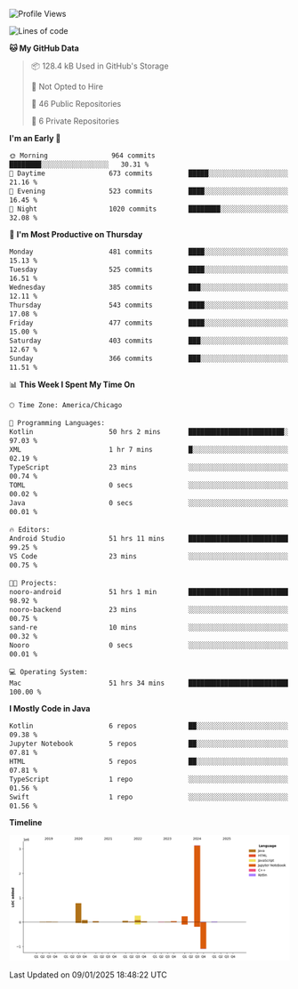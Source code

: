 <!--START_SECTION:waka-->
![Profile Views](http://img.shields.io/badge/Profile%20Views-36-blue)

![Lines of code](https://img.shields.io/badge/From%20Hello%20World%20I%27ve%20Written-4.8%20million%20lines%20of%20code-blue)

**🐱 My GitHub Data** 

> 📦 128.4 kB Used in GitHub's Storage 
 > 
> 🚫 Not Opted to Hire
 > 
> 📜 46 Public Repositories 
 > 
> 🔑 6 Private Repositories 
 > 
**I'm an Early 🐤** 

```text
🌞 Morning                964 commits         ████████░░░░░░░░░░░░░░░░░   30.31 % 
🌆 Daytime                673 commits         █████░░░░░░░░░░░░░░░░░░░░   21.16 % 
🌃 Evening                523 commits         ████░░░░░░░░░░░░░░░░░░░░░   16.45 % 
🌙 Night                  1020 commits        ████████░░░░░░░░░░░░░░░░░   32.08 % 
```
📅 **I'm Most Productive on Thursday** 

```text
Monday                   481 commits         ████░░░░░░░░░░░░░░░░░░░░░   15.13 % 
Tuesday                  525 commits         ████░░░░░░░░░░░░░░░░░░░░░   16.51 % 
Wednesday                385 commits         ███░░░░░░░░░░░░░░░░░░░░░░   12.11 % 
Thursday                 543 commits         ████░░░░░░░░░░░░░░░░░░░░░   17.08 % 
Friday                   477 commits         ████░░░░░░░░░░░░░░░░░░░░░   15.00 % 
Saturday                 403 commits         ███░░░░░░░░░░░░░░░░░░░░░░   12.67 % 
Sunday                   366 commits         ███░░░░░░░░░░░░░░░░░░░░░░   11.51 % 
```


📊 **This Week I Spent My Time On** 

```text
🕑︎ Time Zone: America/Chicago

💬 Programming Languages: 
Kotlin                   50 hrs 2 mins       ████████████████████████░   97.03 % 
XML                      1 hr 7 mins         █░░░░░░░░░░░░░░░░░░░░░░░░   02.19 % 
TypeScript               23 mins             ░░░░░░░░░░░░░░░░░░░░░░░░░   00.74 % 
TOML                     0 secs              ░░░░░░░░░░░░░░░░░░░░░░░░░   00.02 % 
Java                     0 secs              ░░░░░░░░░░░░░░░░░░░░░░░░░   00.01 % 

🔥 Editors: 
Android Studio           51 hrs 11 mins      █████████████████████████   99.25 % 
VS Code                  23 mins             ░░░░░░░░░░░░░░░░░░░░░░░░░   00.75 % 

🐱‍💻 Projects: 
nooro-android            51 hrs 1 min        █████████████████████████   98.92 % 
nooro-backend            23 mins             ░░░░░░░░░░░░░░░░░░░░░░░░░   00.75 % 
sand-re                  10 mins             ░░░░░░░░░░░░░░░░░░░░░░░░░   00.32 % 
Nooro                    0 secs              ░░░░░░░░░░░░░░░░░░░░░░░░░   00.01 % 

💻 Operating System: 
Mac                      51 hrs 34 mins      █████████████████████████   100.00 % 
```

**I Mostly Code in Java** 

```text
Kotlin                   6 repos             ██░░░░░░░░░░░░░░░░░░░░░░░   09.38 % 
Jupyter Notebook         5 repos             ██░░░░░░░░░░░░░░░░░░░░░░░   07.81 % 
HTML                     5 repos             ██░░░░░░░░░░░░░░░░░░░░░░░   07.81 % 
TypeScript               1 repo              ░░░░░░░░░░░░░░░░░░░░░░░░░   01.56 % 
Swift                    1 repo              ░░░░░░░░░░░░░░░░░░░░░░░░░   01.56 % 
```



**Timeline**

![Lines of Code chart](https://raw.githubusercontent.com/phanijsp/phanijsp/main/assets/bar_graph.png)


 Last Updated on 09/01/2025 18:48:22 UTC
<!--END_SECTION:waka-->

